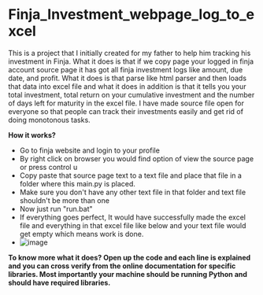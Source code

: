 # Finja_Investment_webpage_log_to_excel
This is a project that I initially created for my father to help him tracking his investment in Finja. What it does is that if we copy page your logged in finja account source page it has got all finja investment logs like amount, due date, and profit. What it does is that parse like html parser and then loads that data into excel file and what it does in addition is that it tells you your total investment, total return on your cumulative investment and the number of days left for maturity in the excel file. I have made source file open for everyone so that people can track their investments easily and get rid of doing monotonous tasks.


**How it works?**
* Go to finja website and login to your profile
* By right click on browser you would find option of view the source page or press control u
* Copy paste that source page text to a text file and place that file in a folder where this main.py is placed. 
* Make sure you don't have any other text file in that folder and text file shouldn't be more than one
* Now just run "run.bat"
* If everything goes perfect, It would have successfully made the excel file and everything in that excel file like below and your text file would get empty which means work is done.
* ![image](https://user-images.githubusercontent.com/51836387/152220383-83720739-d028-4265-a940-1ffdf27c6a42.png)

**To know more what it does? Open up the code and each line is explained and you can cross verify from the online documentation for specific libraries.
Most importantly your machine should be running Python and should have required libraries.**
